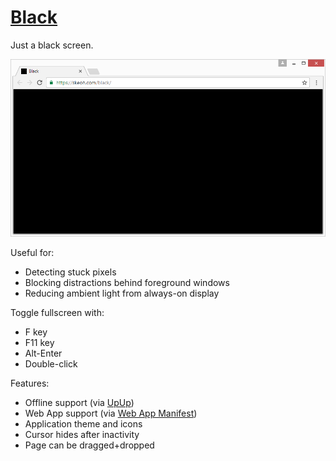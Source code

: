 [Black][site]
=============

Just a black screen.

[![Screenshot][screenshot]][site]

Useful for:
* Detecting stuck pixels
* Blocking distractions behind foreground windows
* Reducing ambient light from always-on display

Toggle fullscreen with:
* F key
* F11 key
* Alt-Enter
* Double-click

Features:
* Offline support (via [UpUp][upup])
* Web App support (via [Web App Manifest][manifest])
* Application theme and icons
* Cursor hides after inactivity
* Page can be dragged+dropped

[site]: https://skeoh.com/black/
[screenshot]: res/screenshot.png
[upup]: https://github.com/TalAter/UpUp
[manifest]: https://w3c.github.io/manifest/

